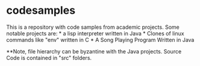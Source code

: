 # codesamples

This is a repository with code samples from academic projects.
Some notable projects are: 
    * a lisp interpreter written in Java
    * Clones of linux commands like "env" written in C
    * A Song Playing Program Written in Java
    
**Note, file hierarchy can be byzantine with the Java projects. Source Code is contained in "src" folders.    
